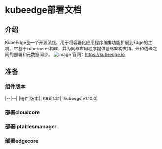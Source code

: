# kubeedge部署文档
## 介绍
KubeEdge是一个开源系统，用于将容器化应用程序编排功能扩展到Edge的主机。它基于kubernetes构建，并为网络应用程序提供基础架构支持。云和边缘之间的部署和元数据同步。
![image](https://user-images.githubusercontent.com/6283866/164159086-29a5ca40-3029-4b71-a743-f7eacdac964b.png)
官网：https://kubeedge.io
## 准备
### 组件版本
|--|--|
|组件|版本|
|K8S|1.21|
|kubeege|v1.10.0|
### 部署cloudcore
### 部署iptablesmanager
### 部署edgecore

